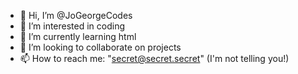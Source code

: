 - 👋 Hi, I’m @JoGeorgeCodes
- 👀 I’m interested in coding
- 🌱 I’m currently learning html
- 💞️ I’m looking to collaborate on projects
- 📫 How to reach me: "secret@secret.secret" (I'm not telling you!)

<!---
JoGeorgeCodes/JoGeorgeCodes is a ✨ special ✨ repository because its `README.md` (this file) appears on your GitHub profile.
You can click the Preview link to take a look at your changes.
--->
